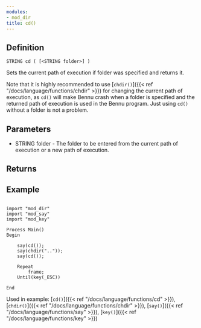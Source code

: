 ```yaml
---
modules:
- mod_dir
title: cd()
---
```


## Definition

    STRING cd ( [<STRING folder>] )

Sets the current path of execution if folder was specified and returns it.

Note that it is highly recommended to use [`chdir()`]({{< ref "/docs/language/functions/chdir" >}}) for changing the current path of execution, as `cd()` will make Bennu crash when a folder is specified and the returned path of execution is used in the Bennu program. Just using `cd()` without a folder is not a problem.

## Parameters

- STRING folder - The folder to be entered from the current path of execution or a new path of execution.

## Returns

## Example

```
```
```
import "mod_dir"
import "mod_say"
import "mod_key"

Process Main()
Begin

    say(cd());
    say(chdir(".."));
    say(cd());

    Repeat
        frame;
    Until(key(_ESC))

End
```

Used in example: [`cd()`]({{< ref "/docs/language/functions/cd" >}}), [`chdir()`]({{< ref "/docs/language/functions/chdir" >}}), [`say()`]({{< ref "/docs/language/functions/say" >}}), [`key()`]({{< ref "/docs/language/functions/key" >}})
